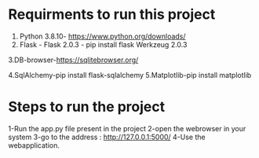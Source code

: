 Requirments to run this project 
======================================

1. Python 3.8.10- https://www.python.org/downloads/
2. Flask - Flask 2.0.3 - pip install flask
           Werkzeug 2.0.3

3.DB-browser-https://sqlitebrowser.org/

4.SqlAlchemy-pip install flask-sqlalchemy
5.Matplotlib-pip install matplotlib


Steps to run the project
================================
1-Run the app.py file present in the project
2-open the webrowser in your system
3-go to the address : http://127.0.0.1:5000/
4-Use the webapplication.